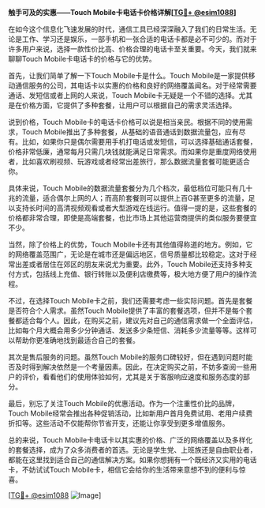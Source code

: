 **触手可及的实惠——Touch Mobile卡电话卡价格详解[[TG💪+ @esim1088](https://t.me/s/esim1088)]**

在如今这个信息化飞速发展的时代，通信工具已经深深融入了我们的日常生活。无论是工作、学习还是娱乐，一部手机和一张合适的电话卡都是必不可少的。而对于许多用户来说，选择一款性价比高、价格合理的电话卡至关重要。今天，我们就来聊聊Touch Mobile卡电话卡的价格与它的优势。

首先，让我们简单了解一下Touch Mobile卡是什么。Touch Mobile是一家提供移动通信服务的公司，其电话卡以实惠的价格和良好的网络覆盖闻名。对于经常需要通话、发短信或者上网的人来说，Touch Mobile卡无疑是一个不错的选择。尤其是在价格方面，它提供了多种套餐，让用户可以根据自己的需求灵活选择。

说到价格，Touch Mobile卡的电话卡价格可以说是相当亲民。根据不同的使用需求，Touch Mobile推出了多种套餐，从基础的语音通话到数据流量包，应有尽有。比如，如果你只是偶尔需要用手机打电话或发短信，可以选择基础通话套餐，价格非常低廉，通常每月只需几块钱就能满足日常需求。而如果你是重度网络使用者，比如喜欢刷视频、玩游戏或者经常出差旅行，那么数据流量套餐可能更适合你。

具体来说，Touch Mobile的数据流量套餐分为几个档次，最低档位可能只有几十兆的流量，适合偶尔上网的人；而高阶套餐则可以提供上百G甚至更多的流量，足以支持长时间的高清视频观看或者大型游戏在线运行。值得一提的是，这些套餐的价格都非常合理，即使是高端套餐，也比市场上其他运营商提供的类似服务要便宜不少。

当然，除了价格上的优势，Touch Mobile卡还有其他值得称道的地方。例如，它的网络覆盖范围广，无论是在城市还是偏远地区，信号质量都比较稳定。这对于经常出差或者居住在郊区的朋友来说尤为重要。此外，Touch Mobile还支持多种支付方式，包括线上充值、银行转账以及便利店缴费等，极大地方便了用户的操作流程。

不过，在选择Touch Mobile卡之前，我们还需要考虑一些实际问题。首先是套餐是否符合个人需求。虽然Touch Mobile提供了丰富的套餐选项，但并不是每个套餐都适合每个人。因此，在购买之前，建议先对自己的通信需求做一个全面评估，比如每个月大概会用多少分钟通话、发送多少条短信、消耗多少流量等等。这样可以帮助你更准确地找到最适合自己的套餐。

其次是售后服务的问题。虽然Touch Mobile的服务口碑较好，但在遇到问题时能否及时得到解决依然是一个考量因素。因此，在决定购买之前，不妨多查阅一些用户的评价，看看他们的使用体验如何，尤其是关于客服响应速度和服务态度的部分。

最后，别忘了关注Touch Mobile的优惠活动。作为一个注重性价比的品牌，Touch Mobile经常会推出各种促销活动，比如新用户首月免费试用、老用户续费折扣等。这些活动不仅能帮你节省开支，还能让你享受到更多增值服务。

总的来说，Touch Mobile卡电话卡以其实惠的价格、广泛的网络覆盖以及多样化的套餐选择，成为了众多消费者的首选。无论是学生党、上班族还是自由职业者，都能在这里找到适合自己的通信解决方案。如果你想拥有一个既经济又实用的电话卡，不妨试试Touch Mobile卡，相信它会给你的生活带来意想不到的便利与惊喜。

[[TG💪+ @esim1088](https://t.me/s/esim1088) ![Image](https://i.postimg.cc/4NQfJmqS/Snipaste-2025-05-13-00-14-12.png)]